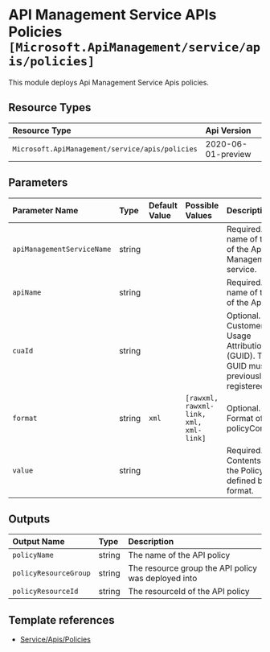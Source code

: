 # API Management Service APIs Policies `[Microsoft.ApiManagement/service/apis/policies]`

This module deploys Api Management Service Apis policies.

## Resource Types

| Resource Type | Api Version |
| :-- | :-- |
| `Microsoft.ApiManagement/service/apis/policies` | 2020-06-01-preview |

## Parameters

| Parameter Name | Type | Default Value | Possible Values | Description |
| :-- | :-- | :-- | :-- | :-- |
| `apiManagementServiceName` | string |  |  | Required. The name of the of the Api Management service. |
| `apiName` | string |  |  | Required. The name of the of the Api. |
| `cuaId` | string |  |  | Optional. Customer Usage Attribution id (GUID). This GUID must be previously registered |
| `format` | string | `xml` | `[rawxml, rawxml-link, xml, xml-link]` | Optional. Format of the policyContent. |
| `value` | string |  |  | Required. Contents of the Policy as defined by the format. |

## Outputs

| Output Name | Type | Description |
| :-- | :-- | :-- |
| `policyName` | string | The name of the API policy |
| `policyResourceGroup` | string | The resource group the API policy was deployed into |
| `policyResourceId` | string | The resourceId of the API policy |

## Template references

- [Service/Apis/Policies](https://docs.microsoft.com/en-us/azure/templates/Microsoft.ApiManagement/2020-06-01-preview/service/apis/policies)
